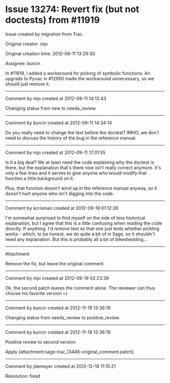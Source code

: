 # Issue 13274: Revert fix (but not doctests) from #11919

Issue created by migration from Trac.

Original creator: mjo

Original creation time: 2012-09-11 13:29:30

Assignee: burcin

In #11919, I added a workaround for picking of symbolic functions. An upgrade to Pynac in #12950 made the workaround unnecessary, so we should just remove it.


---

Comment by mjo created at 2012-09-11 14:12:43

Changing status from new to needs_review.


---

Comment by burcin created at 2012-09-11 14:34:14

Do you really need to change the text before the doctest? IMHO, we don't need to discuss the history of the bug in the reference manual.


---

Comment by mjo created at 2012-09-11 17:01:55

Is it a big deal? We at least need the code explaining why the doctest is there, but the explanation that's there now isn't really correct anymore. It's only a few lines and it serves to give anyone who would modify that function a little background on it.

Plus, that function doesn't wind up in the reference manual anyway, so it doesn't hurt anyone who isn't digging into the code.


---

Comment by kcrisman created at 2012-09-19 01:12:26

I'm somewhat surprised to find myself on the side of less historical explanation, but I agree that this is a little confusing when reading the code directly.   If anything, I'd _remove_ text so that one just tests whether pickling works - which, to be honest, we do quite a bit of in Sage, so it shouldn't need any explanation.  But this is probably all a bit of bikeshedding...


---

Attachment

Remove the fix, but leave the original comment.


---

Comment by mjo created at 2012-09-19 02:23:39

Ok, the second patch leaves the comment alone. The reviewer can thus choose his favorite version =)


---

Comment by burcin created at 2012-11-19 13:36:19

Changing status from needs_review to positive_review.


---

Comment by burcin created at 2012-11-19 13:36:19

Positive review to second version.

Apply [attachment:sage-trac_13446-original_comment.patch]


---

Comment by jdemeyer created at 2012-12-18 11:15:21

Resolution: fixed
